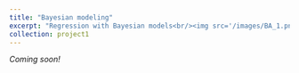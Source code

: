 ```yaml
---
title: "Bayesian modeling"
excerpt: "Regression with Bayesian models<br/><img src='/images/BA_1.png'>"
collection: project1
---
```


<head></head>
  <link rel="icon" href="/assets/favicon.jpg" type="image/x-icon">
</head>

*Coming soon!*
